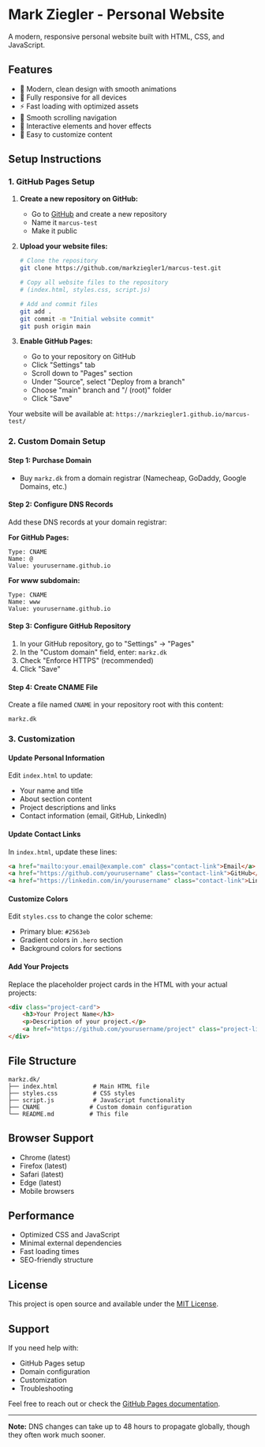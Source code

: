 # Mark Ziegler - Personal Website

A modern, responsive personal website built with HTML, CSS, and JavaScript.

## Features

- 🎨 Modern, clean design with smooth animations
- 📱 Fully responsive for all devices
- ⚡ Fast loading with optimized assets
- 🎯 Smooth scrolling navigation
- 🌟 Interactive elements and hover effects
- 📝 Easy to customize content

## Setup Instructions

### 1. GitHub Pages Setup

1. **Create a new repository on GitHub:**
   - Go to [GitHub](https://github.com) and create a new repository
   - Name it `marcus-test`
   - Make it public

2. **Upload your website files:**
   ```bash
   # Clone the repository
   git clone https://github.com/markziegler1/marcus-test.git
   
   # Copy all website files to the repository
   # (index.html, styles.css, script.js)
   
   # Add and commit files
   git add .
   git commit -m "Initial website commit"
   git push origin main
   ```

3. **Enable GitHub Pages:**
   - Go to your repository on GitHub
   - Click "Settings" tab
   - Scroll down to "Pages" section
   - Under "Source", select "Deploy from a branch"
   - Choose "main" branch and "/ (root)" folder
   - Click "Save"

Your website will be available at: `https://markziegler1.github.io/marcus-test/`

### 2. Custom Domain Setup

#### Step 1: Purchase Domain
- Buy `markz.dk` from a domain registrar (Namecheap, GoDaddy, Google Domains, etc.)

#### Step 2: Configure DNS Records
Add these DNS records at your domain registrar:

**For GitHub Pages:**
```
Type: CNAME
Name: @
Value: yourusername.github.io
```

**For www subdomain:**
```
Type: CNAME
Name: www
Value: yourusername.github.io
```

#### Step 3: Configure GitHub Repository
1. In your GitHub repository, go to "Settings" → "Pages"
2. In the "Custom domain" field, enter: `markz.dk`
3. Check "Enforce HTTPS" (recommended)
4. Click "Save"

#### Step 4: Create CNAME File
Create a file named `CNAME` in your repository root with this content:
```
markz.dk
```

### 3. Customization

#### Update Personal Information
Edit `index.html` to update:
- Your name and title
- About section content
- Project descriptions and links
- Contact information (email, GitHub, LinkedIn)

#### Update Contact Links
In `index.html`, update these lines:
```html
<a href="mailto:your.email@example.com" class="contact-link">Email</a>
<a href="https://github.com/yourusername" class="contact-link">GitHub</a>
<a href="https://linkedin.com/in/yourusername" class="contact-link">LinkedIn</a>
```

#### Customize Colors
Edit `styles.css` to change the color scheme:
- Primary blue: `#2563eb`
- Gradient colors in `.hero` section
- Background colors for sections

#### Add Your Projects
Replace the placeholder project cards in the HTML with your actual projects:
```html
<div class="project-card">
    <h3>Your Project Name</h3>
    <p>Description of your project.</p>
    <a href="https://github.com/yourusername/project" class="project-link">View Project</a>
</div>
```

## File Structure

```
markz.dk/
├── index.html          # Main HTML file
├── styles.css          # CSS styles
├── script.js           # JavaScript functionality
├── CNAME              # Custom domain configuration
└── README.md          # This file
```

## Browser Support

- Chrome (latest)
- Firefox (latest)
- Safari (latest)
- Edge (latest)
- Mobile browsers

## Performance

- Optimized CSS and JavaScript
- Minimal external dependencies
- Fast loading times
- SEO-friendly structure

## License

This project is open source and available under the [MIT License](LICENSE).

## Support

If you need help with:
- GitHub Pages setup
- Domain configuration
- Customization
- Troubleshooting

Feel free to reach out or check the [GitHub Pages documentation](https://docs.github.com/en/pages).

---

**Note:** DNS changes can take up to 48 hours to propagate globally, though they often work much sooner. 